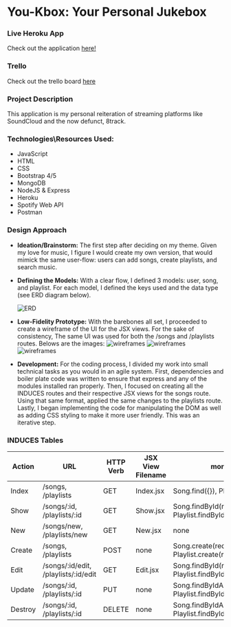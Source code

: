 # You-Kbox: Your Personal Jukebox

### Live Heroku App
Check out the application [here!](https://you-kbox.herokuapp.com/#)

### Trello 
Check out the trello board [here](https://trello.com/invite/b/G95vafPm/ATTIf1912e14f601ca200a55643a381218ad3F5BE4E8/playlist-application)

### Project Description
This application is my personal reiteration of streaming platforms like SoundCloud and the now defunct, 8track.



### Technologies\Resources Used:
* JavaScript
* HTML
* CSS
* Bootstrap 4/5
* MongoDB
* NodeJS & Express
* Heroku
* Spotify Web API
* Postman

### Design Approach
* **Ideation/Brainstorm:** The first step after deciding on my theme. Given my love for music, I figure I would create my own version, that would mimick the same user-flow: users can add songs, create playlists, and search music.
* **Defining the Models:** With a clear flow, I defined 3 models: user, song, and playlist. For each model, I defined the keys used and the data type (see ERD diagram below).

    ![ERD](https://i.imgur.com/6aKRytK.png)
 
* **Low-Fidelity Prototype:** With the barebones all set, I proceeded to create a wireframe of the UI for the JSX views. For the sake of consistency, The same UI was used for both the /songs and /playlists routes. Belows are the images:
![wireframes](https://i.imgur.com/NegCpjG.png)
![wireframes](https://i.imgur.com/3ndvt0a.png)
![wireframes](https://i.imgur.com/FZuxZOB.png)

* **Development:** For the coding process, I divided my work into small technical tasks as you would in an agile system. First, dependencies and boiler plate code was written to ensure that express and any of the modules installed ran properly. Then, I focused on creating all the INDUCES routes and their respective JSX views for the songs route. Using that same format, applied the same changes to the playlists route. Lastly, I began implementing the  code for manipulating the DOM as well as adding CSS styling to make it more user friendly. This was an iterative step.






### INDUCES Tables
|Action| URL| HTTP Verb | JSX View Filename | mongoose method |
| ----------- | -------------| --------------| -------------| --------------|
| Index| /songs, /playlists | GET | Index.jsx | Song.find({}), Playlist.find({}) |
| Show| /songs/:id, /playlists/:id | GET | Show.jsx | Song.findById(req.params.id), Playlist.findById(req.params.id)|
| New | /songs/new, /playlists/new | GET | New.jsx | none |
| Create | /songs, /playlists | POST | none | Song.create(req.body), Playlist.create(req.body)|
| Edit | /songs/:id/edit, /playlists/:id/edit | GET | Edit.jsx | Song.findById(req.params.id), Playlist.findById(req.params.id) | 
| Update| /songs/:id, /playlists/:id | PUT | none | Song.findByIdAndUpdate(req.params.id), Playlist.findByIdAndUpdate(req.params.id) |
| Destroy| /songs/:id, /playlists/:id  | DELETE | none | Song.findByIdAndDelete(req.params.id), Playlist.findByIdAndDelete(req.params.id) |